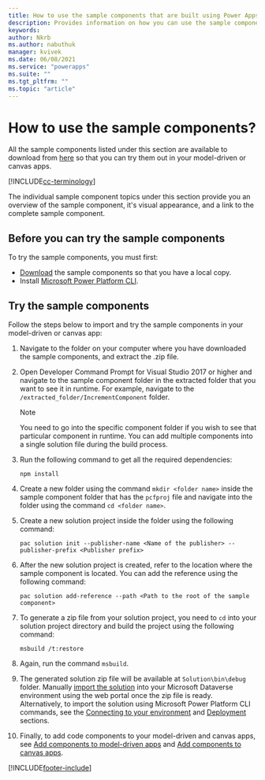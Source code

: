 ```yaml
---
title: How to use the sample components that are built using Power Apps component framework in Microsoft Dataverse | Microsoft Docs
description: Provides information on how you can use the sample components created using Power Apps Component Framework in your model-driven and canvas apps
keywords:
author: Nkrb
ms.author: nabuthuk
manager: kvivek
ms.date: 06/08/2021
ms.service: "powerapps"
ms.suite: ""
ms.tgt_pltfrm: ""
ms.topic: "article"
---
```


# How to use the sample components?

All the sample components listed under this section are available to download from [here](https://github.com/microsoft/PowerApps-Samples/tree/master/component-framework) so that you can try them out in your model-driven or canvas apps.

[!INCLUDE[cc-terminology](../data-platform/includes/cc-terminology.md)]

The individual sample component topics under this section provide you an overview of the sample component, it's visual appearance, and a link to the complete sample component.

## Before you can try the sample components

To try the sample components, you must first:

- [Download](https://github.com/microsoft/PowerApps-Samples/tree/master/component-framework) the sample components so that you have a local copy.
- Install [Microsoft Power Platform CLI](https://aka.ms/PowerAppsCLI).

## Try the sample components

Follow the steps below to import and try the sample components in your model-driven or canvas app:

1. Navigate to the folder on your computer where you have downloaded the sample components, and extract the .zip file.  
1. Open Developer Command Prompt for Visual Studio 2017 or higher and navigate to the sample component folder in the extracted folder that you want to see it in runtime. For example, navigate to the `/extracted_folder/IncrementComponent` folder.

   >[!NOTE]
   > You need to go into the specific component folder if you wish to see that particular component in runtime. You can add multiple components into a single solution file during the build process.

1. Run the following command to get all the required dependencies:
    ```CLI
    npm install
    ```
1. Create a new folder using the command `mkdir <folder name>` inside the sample component folder that has the `pcfproj` file and navigate into the folder using the command `cd <folder name>`. 
1. Create a new solution project inside the folder using the following command:
    ```CLI
    pac solution init --publisher-name <Name of the publisher> --publisher-prefix <Publisher prefix>
    ```
1. After the new solution project is created, refer to the location where the sample component is located. You can add the reference using the following command:
    ```CLI
    pac solution add-reference --path <Path to the root of the sample component>
    ```
1. To generate a zip file from your solution project, you need to `cd` into your solution project directory and build the project using the following command:
    
     ```CLI
     msbuild /t:restore
    ```
1. Again, run the command `msbuild`.
1. The generated solution zip file will be available at `Solution\bin\debug` folder. Manually [import the solution](../../maker/data-platform/import-update-export-solutions.md) into your Microsoft Dataverse environment using the web portal once the zip file is ready. Alternatively, to import the solution using Microsoft Power Platform CLI commands, see the [Connecting to your environment](./import-custom-controls.md#connecting-to-your-environment) and [Deployment](./import-custom-controls.md#deploying-code-components) sections.
1. Finally, to add code components to your model-driven and canvas apps, see [Add components to model-driven apps](./add-custom-controls-to-a-field-or-entity.md) and [Add components to canvas apps](./component-framework-for-canvas-apps.md#add-components-to-a-canvas-app).


[!INCLUDE[footer-include](../../includes/footer-banner.md)]